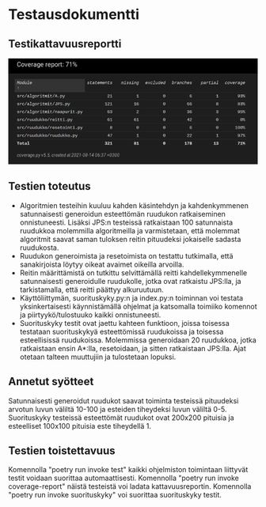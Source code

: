 # Testausdokumentti
## Testikattavuusreportti
![Testikattavuusreportti](coverage.png)
## Testien toteutus
- Algoritmien testeihin kuuluu kahden käsintehdyn ja kahdenkymmenen satunnaisesti generoidun esteettömän ruudukon ratkaiseminen onnistuneesti. Lisäksi JPS:n testeissä ratkaistaan 100 satunnaista ruudukkoa molemmilla algoritmeilla ja varmistetaan, että molemmat algoritmit saavat saman tuloksen reitin pituudeksi jokaiselle sadasta ruudukosta.
- Ruudukon generoimista ja resetoimista on testattu tutkimalla, että sanakirjoista löytyy oikeat avaimet oikeilla arvoilla.
- Reitin määrittämistä on tutkittu selvittämällä reitti kahdellekymmenelle satunnaisesti generoidulle ruudukolle, jotka ovat ratkaistu JPS:lla, ja tarkistamalla, että reitti päättyy alkuruutuun.
- Käyttöliittymän, suorituskyky.py:n ja index.py:n toiminnan voi testata yksinkertaisesti käynnistämällä ohjelmat ja katsomalla toimiiko komennot ja piirtyykö/tulostuuko kaikki onnistuneesti.
- Suorituskyky testit ovat jaettu kahteen funktioon, joissa toisessa testataan suorituskykyä esteettömissä ruudukoissa ja toisessa esteellisissä ruudukoissa. Molemmissa generoidaan 20 ruudukkoa, jotka ratkaistaan ensin A*:lla, resetoidaan, ja sitten ratkaistaan JPS:lla. Ajat otetaan talteen muuttujiin ja tulostetaan lopuksi.
## Annetut syötteet
Satunnaisesti generoidut ruudukot saavat toiminta testeissä pituudeksi arvotun luvun väliltä 10-100 ja esteiden tiheydeksi luvun väliltä 0-5. Suorituskyky testeissä esteettömät ruudukot ovat 200x200 pituisia ja esteelliset 100x100 pituisia este tiheydellä 1. 
## Testien toistettavuus
Komennolla "poetry run invoke test" kaikki ohjelmiston toimintaan liittyvät testit voidaan suorittaa automaattisesti. Komennolla "poetry run invoke coverage-report" näistä testeistä voi ladata kattavuusreportin. Komennolla "poetry run invoke suorituskyky" voi suorittaa suorituskyky testit.
